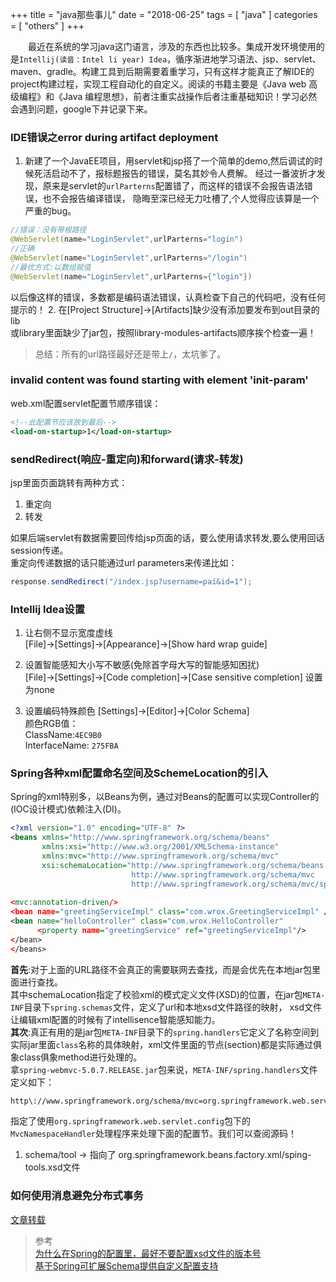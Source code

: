 +++
title = "java那些事儿"
date = "2018-06-25"
tags = [ "java" ]
categories = [ "others" ]
+++

　　最近在系统的学习java这门语言，涉及的东西也比较多。集成开发环境使用的是`Intellij(读音：Intel li year) Idea`，循序渐进地学习语法、jsp、servlet、maven、gradle。构建工具到后期需要着重学习，只有这样才能真正了解IDE的project构建过程，实现工程自动化的自定义。阅读的书籍主要是《Java web 高级编程》和《Java 编程思想》，前者注重实战操作后者注重基础知识！学习必然会遇到问题，google下并记录下来。
<!--more-->
### IDE错误之error during artifact deployment
1. 新建了一个JavaEE项目，用servlet和jsp搭了一个简单的demo,然后调试的时候死活启动不了，报标题报告的错误，莫名其妙令人费解。
经过一番波折才发现，原来是servlet的`urlParterns`配置错了，而这样的错误不会报告语法错误，也不会报告编译错误，
隐晦至深已经无力吐槽了,个人觉得应该算是一个严重的bug。  
```java
//错误：没有带根路径
@WebServlet(name="LoginServlet",urlParterns="login")
//正确
@WebServlet(name="LoginServlet",urlParterns="/login")
//最优方式:以数组赋值
@WebServlet(name="LoginServlet",urlParterns={"login"})
```  
以后像这样的错误，多数都是编码语法错误，认真检查下自己的代码吧，没有任何提示的！
2. 在[Project Structure]->[Artifacts]缺少没有添加要发布到out目录的lib  
或library里面缺少了jar包，按照library-modules-artifacts顺序挨个检查一遍！

> 总结：所有的url路径最好还是带上`/`，太坑爹了。

### invalid content was found starting with element 'init-param'

web.xml配置servlet配置节顺序错误：  
```xml
<!--此配置节应该放到最后-->
<load-on-startup>1</load-on-startup>
```

### sendRedirect(响应-重定向)和forward(请求-转发)

jsp里面页面跳转有两种方式：

1. 重定向
2. 转发

如果后端servlet有数据需要回传给jsp页面的话，要么使用请求转发,要么使用回话session传递。  
重定向传递数据的话只能通过url parameters来传递比如：  

```java
response.sendRedirect("/index.jsp?username=pai&id=1");
```

### Intellij Idea设置
1. 让右侧不显示宽度虚线    
[File]->[Settings]->[Appearance]->[Show hard wrap guide]

2. 设置智能感知大小写不敏感(免除首字母大写的智能感知困扰)    
[File]->[Settings]->[Code completion]->[Case sensitive completion] 设置为none

3. 设置编码特殊颜色
[Settings]->[Editor]->[Color Schema]  
颜色RGB值：  
ClassName:`4EC9B0`  
InterfaceName: `275FBA`  

### Spring各种xml配置命名空间及SchemeLocation的引入

Spring的xml特别多，以Beans为例，通过对Beans的配置可以实现Controller的(IOC设计模式)依赖注入(DI)。
```xml
<?xml version="1.0" encoding="UTF-8" ?>
<beans xmlns="http://www.springframework.org/schema/beans"
       xmlns:xsi="http://www.w3.org/2001/XMLSchema-instance"
       xmlns:mvc="http://www.springframework.org/schema/mvc"
       xsi:schemaLocation="http://www.springframework.org/schema/beans
                           http://www.springframework.org/schema/mvc
                           http://www.springframework.org/schema/mvc/spring-mvc-4.0.xsd"
 
<mvc:annotation-driven/>
<bean name="greetingServiceImpl" class="com.wrox.GreetingServiceImpl" />
<bean name="helloController" class="com.wrox.HelloController"
      <property name="greetingService" ref="greetingServiceImpl"/>
</bean>
</beans>
```  
**首先**:对于上面的URL路径不会真正的需要联网去查找，而是会优先在本地jar包里面进行查找。  
其中schemaLocation指定了校验xml的模式定义文件(XSD)的位置，在jar包`META-INF`目录下`spring.schemas`文件，定义了url和本地xsd文件路径的映射，
xsd文件让编辑xml配置的时候有了intellisence智能感知能力。  
**其次**:真正有用的是jar包`META-INF`目录下的`spring.handlers`它定义了名称空间到实际jar里面`class`名称的具体映射，xml文件里面的节点(section)都是实际通过俱象class俱象method进行处理的。  
拿`spring-webmvc-5.0.7.RELEASE.jar`包来说，`META-INF/spring.handlers`文件定义如下：  
```xml
http\://www.springframework.org/schema/mvc=org.springframework.web.servlet.config.MvcNamespaceHandler
```  
指定了使用`org.springframework.web.servlet.config`包下的`MvcNamespaceHandler`处理程序来处理<bean>下面的配置节。我们可以查阅源码！

1. schema/tool -> 指向了 org.springframework.beans.factory.xml/sping-tools.xsd文件

### 如何使用消息避免分布式事务

<a href="http://www.cnblogs.com/LBSer/p/4715395.html" title="点我访问" target="_blank">文章转载</a>

> 参考  
[为什么在Spring的配置里，最好不要配置xsd文件的版本号](https://blog.csdn.net/hengyunabc/article/details/22295749 '点我访问')  
[基于Spring可扩展Schema提供自定义配置支持](https://blog.csdn.net/cutesource/article/details/5864562 '点我访问')
